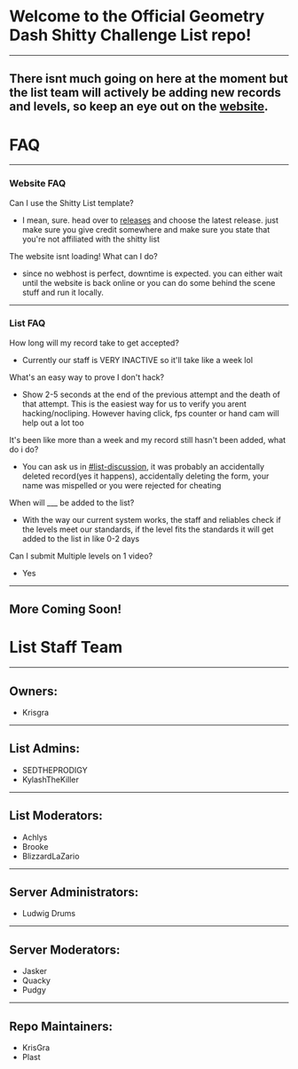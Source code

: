 # Welcome to the Official Geometry Dash Shitty Challenge List repo!
---
There isnt much going on here at the moment but the list team will actively be adding new records and levels, so keep an eye out on the [website](https://scl.krisgra.repl.co/).
---
# FAQ
---
### Website FAQ
Can I use the Shitty List template?
- I mean, sure. head over to [releases](https://github.com/ElectroFlameOfficial/gdshittylist/releases) and choose the latest release. just make sure you give credit somewhere and make sure you state that you're not affiliated with the shitty list

The website isnt loading! What can I do?
- since no webhost is perfect, downtime is expected. you can either wait until the website is back online or you can do some behind the scene stuff and run it locally.
---
### List FAQ
How long will my record take to get accepted?
- Currently our staff is VERY INACTIVE so it'll take like a week lol

What's an easy way to prove I don't hack?
- Show 2-5 seconds at the end of the previous attempt and the death of that attempt. This is the easiest way for us to verify you arent hacking/nocliping. However having click, fps counter or hand cam will help out a lot too

It's been like more than a week and my record still hasn't been added, what do i do?
- You can ask us in [#list-discussion](https://discord.gg/5YuuWrzMyU), it was probably an accidentally deleted record(yes it happens), accidentally deleting the form, your name was mispelled or you were rejected for cheating

When will ___ be added to the list? 
- With the way our current system works, the staff and reliables check if the levels meet our standards, if the level fits the standards it will get added to the list in like 0-2 days

Can I submit Multiple levels on 1 video?
- Yes
---
More Coming Soon!
---
# List Staff Team
---
## Owners:
- Krisgra
---
## List Admins:
- SEDTHEPRODIGY
- KylashTheKiller
---
## List Moderators:
- Achlys
- Brooke
- BlizzardLaZario
---
## Server Administrators:
- Ludwig Drums
---
## Server Moderators:
- Jasker
- Quacky
- Pudgy
---
## Repo Maintainers:
- KrisGra
- Plast
